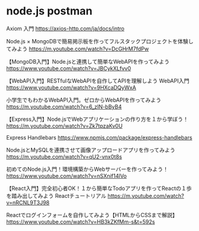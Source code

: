 # node.js postman
Axiom 入門
https://axios-http.com/ja/docs/intro

Node.js × MongoDBで簡易掲示板を作ってフルスタックプロジェクトを体験してみよう
https://m.youtube.com/watch?v=DcGHrM7fdPw

【MongoDB入門】Node.jsと連携して簡単なWebAPIを作ってみよう
https://www.youtube.com/watch?v=JBCykXLfvv0

【WebAPI入門】RESTfulなWebAPIを自作してAPIを理解しよう WebAPI入門 https://www.youtube.com/watch?v=9HXcaDQyWxA

小学生でもわかるWebAPI入門。ゼロからWebAPIを作ってみよう https://m.youtube.com/watch?v=6_zIN-bByB4

【Express入門】Node.jsでWebアプリケーションの作り方を１から学ぼう！ https://m.youtube.com/watch?v=Zk7tpzaKv0U

Express Handlebars https://www.npmjs.com/package/express-handlebars

Node.jsとMySQLを連携させて画像アップロードアプリを作ってみよう https://m.youtube.com/watch?v=qU2-vnx0t8s

初めてのNode.js入門！環境構築からWebサーバーを作ってみよう！ https://www.youtube.com/watch?v=nSXnif14lVo

【React入門】完全初心者OK！１から簡単なTodoアプリを作ってReactの１歩を踏み出してみよう Reactチュートリアル https://m.youtube.com/watch?v=nRCNL9T3J98

Reactでログインフォームを自作してみよう【HTMLからCSSまで解説】
https://www.youtube.com/watch?v=HB3kZKfMm-s&t=592s
